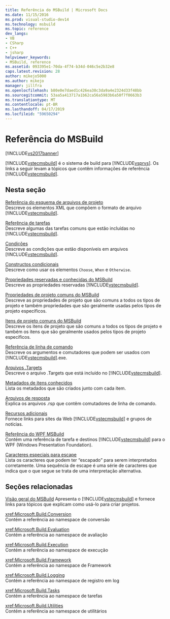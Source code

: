 ```yaml
---
title: Referência do MSBuild | Microsoft Docs
ms.date: 11/15/2016
ms.prod: visual-studio-dev14
ms.technology: msbuild
ms.topic: reference
dev_langs:
- VB
- CSharp
- C++
- jsharp
helpviewer_keywords:
- MSBuild, reference
ms.assetid: 093395e1-70da-4f74-b34d-046c5e2b32e8
caps.latest.revision: 28
author: mikejo5000
ms.author: mikejo
manager: jillfra
ms.openlocfilehash: b80e0e7daed1c426ea30c3da9a4e2324d33f48bb
ms.sourcegitcommit: 53aa5a413717a1b62ca56a5983b6a50f7f0663b3
ms.translationtype: MT
ms.contentlocale: pt-BR
ms.lasthandoff: 04/17/2019
ms.locfileid: "59650294"
---
```

# <a name="msbuild-reference"></a>Referência do MSBuild
[!INCLUDE[vs2017banner](../includes/vs2017banner.md)]

[!INCLUDE[vstecmsbuild](../includes/vstecmsbuild-md.md)] é o sistema de build para [!INCLUDE[vsprvs](../includes/vsprvs-md.md)]. Os links a seguir levam a tópicos que contêm informações de referência [!INCLUDE[vstecmsbuild](../includes/vstecmsbuild-md.md)].  
  
## <a name="in-this-section"></a>Nesta seção  
 [Referência do esquema de arquivos de projeto](../msbuild/msbuild-project-file-schema-reference.md)  
 Descreve os elementos XML que compõem o formato de arquivo [!INCLUDE[vstecmsbuild](../includes/vstecmsbuild-md.md)].  
  
 [Referência de tarefas](../msbuild/msbuild-task-reference.md)  
 Descreve algumas das tarefas comuns que estão incluídas no [!INCLUDE[vstecmsbuild](../includes/vstecmsbuild-md.md)].  
  
 [Condições](../msbuild/msbuild-conditions.md)  
 Descreve as condições que estão disponíveis em arquivos [!INCLUDE[vstecmsbuild](../includes/vstecmsbuild-md.md)].  
  
 [Constructos condicionais](../msbuild/msbuild-conditional-constructs.md)  
 Descreve como usar os elementos `Choose`, `When` e `Otherwise`.  
  
 [Propriedades reservadas e conhecidas do MSBuild](../msbuild/msbuild-reserved-and-well-known-properties.md)  
 Descreve as propriedades reservadas [!INCLUDE[vstecmsbuild](../includes/vstecmsbuild-md.md)].  
  
 [Propriedades de projeto comuns do MSBuild](../msbuild/common-msbuild-project-properties.md)  
 Descreve as propriedades de projeto que são comuns a todos os tipos de projeto e também propriedades que são geralmente usadas pelos tipos de projeto específicos.  
  
 [Itens de projeto comuns do MSBuild](../msbuild/common-msbuild-project-items.md)  
 Descreve os itens de projeto que são comuns a todos os tipos de projeto e também os itens que são geralmente usados pelos tipos de projeto específicos.  
  
 [Referência de linha de comando](../msbuild/msbuild-command-line-reference.md)  
 Descreve os argumentos e comutadores que podem ser usados com [!INCLUDE[vstecmsbuild](../includes/vstecmsbuild-md.md)].exe.  
  
 [Arquivos .Targets](../msbuild/msbuild-dot-targets-files.md)  
 Descreve o arquivo .Targets que está incluído no [!INCLUDE[vstecmsbuild](../includes/vstecmsbuild-md.md)].  
  
 [Metadados de itens conhecidos](../msbuild/msbuild-well-known-item-metadata.md)  
 Lista os metadados que são criados junto com cada item.  
  
 [Arquivos de resposta](../msbuild/msbuild-response-files.md)  
 Explica os arquivos .rsp que contêm comutadores de linha de comando.  
  
 [Recursos adicionais](../msbuild/additional-resources-for-msbuild.md)  
 Fornece links para sites da Web [!INCLUDE[vstecmsbuild](../includes/vstecmsbuild-md.md)] e grupos de notícias.  
  
 [Referência do WPF MSBuild](../msbuild/wpf-msbuild-reference.md)  
 Contém uma referência de tarefa e destinos [!INCLUDE[vstecmsbuild](../includes/vstecmsbuild-md.md)] para o WPF (Windows Presentation Foundation).  
  
 [Caracteres especiais para escape](../msbuild/special-characters-to-escape.md)  
 Lista os caracteres que podem ter “escapado” para serem interpretados corretamente. Uma sequência de escape é uma série de caracteres que indica que o que segue se trata de uma interpretação alternativa.  
  
## <a name="related-sections"></a>Seções relacionadas  
 [Visão geral do MSBuild](http://msdn.microsoft.com/e39f13f7-1e1d-4435-95ca-0c222bca071c) Apresenta o [!INCLUDE[vstecmsbuild](../includes/vstecmsbuild-md.md)] e fornece links para tópicos que explicam como usá-lo para criar projetos.  
  
 <xref:Microsoft.Build.Conversion>  
 Contém a referência ao namespace de conversão  
  
 <xref:Microsoft.Build.Evaluation>  
 Contém a referência ao namespace de avaliação  
  
 <xref:Microsoft.Build.Execution>  
 Contém a referência ao namespace de execução  
  
 <xref:Microsoft.Build.Framework>  
 Contém a referência ao namespace de Framework  
  
 <xref:Microsoft.Build.Logging>  
 Contém a referência ao namespace de registro em log  
  
 <xref:Microsoft.Build.Tasks>  
 Contém a referência ao namespace de tarefas  
  
 <xref:Microsoft.Build.Utilities>  
 Contém a referência ao namespace de utilitários
